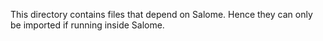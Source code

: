 This directory contains files that depend on Salome. Hence they can only be imported if running inside Salome.
